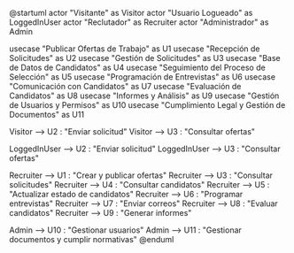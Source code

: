 @startuml
actor "Visitante" as Visitor
actor "Usuario Logueado" as LoggedInUser
actor "Reclutador" as Recruiter
actor "Administrador" as Admin

usecase "Publicar Ofertas de Trabajo" as U1
usecase "Recepción de Solicitudes" as U2
usecase "Gestión de Solicitudes" as U3
usecase "Base de Datos de Candidatos" as U4
usecase "Seguimiento del Proceso de Selección" as U5
usecase "Programación de Entrevistas" as U6
usecase "Comunicación con Candidatos" as U7
usecase "Evaluación de Candidatos" as U8
usecase "Informes y Análisis" as U9
usecase "Gestión de Usuarios y Permisos" as U10
usecase "Cumplimiento Legal y Gestión de Documentos" as U11

Visitor --> U2 : "Enviar solicitud"
Visitor --> U3 : "Consultar ofertas"

LoggedInUser --> U2 : "Enviar solicitud"
LoggedInUser --> U3 : "Consultar ofertas"

Recruiter --> U1 : "Crear y publicar ofertas"
Recruiter --> U3 : "Consultar solicitudes"
Recruiter --> U4 : "Consultar candidatos"
Recruiter --> U5 : "Actualizar estado de candidatos"
Recruiter --> U6 : "Programar entrevistas"
Recruiter --> U7 : "Enviar correos"
Recruiter --> U8 : "Evaluar candidatos"
Recruiter --> U9 : "Generar informes"

Admin --> U10 : "Gestionar usuarios"
Admin --> U11 : "Gestionar documentos y cumplir normativas"
@enduml